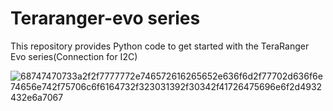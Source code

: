 # Teraranger-evo series
This repository provides Python code to get started with the TeraRanger Evo series(Connection for I2C)

![68747470733a2f2f7777772e746572616265652e636f6d2f77702d636f6e74656e742f75706c6f6164732f323031392f30342f41726475696e6f2d4932432e6a7067](https://user-images.githubusercontent.com/55868074/233305044-7c1aacfc-0948-4233-84be-2f0de7af4586.jpg=250x250)
